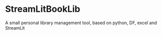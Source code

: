 # StreamLitBookLib
A small personal library management tool, based on python, DF, excel and StreamLit 

